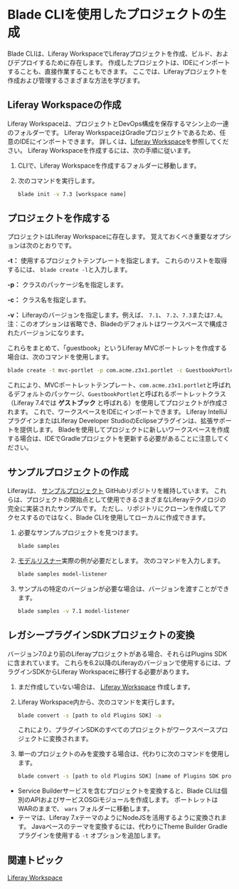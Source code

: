 # Blade CLIを使用したプロジェクトの生成

Blade CLIは、Liferay WorkspaceでLiferayプロジェクトを作成、ビルド、およびデプロイするために存在します。 作成したプロジェクトは、IDEにインポートすることも、直接作業することもできます。 ここでは、Liferayプロジェクトを作成および管理するさまざまな方法を学びます。

<a name="liferay-workspaceの作成" />

## Liferay Workspaceの作成

Liferay Workspaceは、プロジェクトとDevOps構成を保存するマシン上の一連のフォルダーです。 Liferay WorkspaceはGradleプロジェクトであるため、任意のIDEにインポートできます。 詳しくは、[Liferay Workspace](../liferay-workspace/what-is-liferay-workspace.md)を参照してください。 Liferay Workspaceを作成するには、次の手順に従います。

1. CLIで、Liferay Workspaceを作成するフォルダーに移動します。

1. 次のコマンドを実行します。

   ```bash
   blade init -v 7.3 [workspace name]
   ```

<a name="プロジェクトを作成する" />

## プロジェクトを作成する

プロジェクトはLiferay Workspaceに存在します。 覚えておくべき重要なオプションは次のとおりです。

**-t：** 使用するプロジェクトテンプレートを指定します。 これらのリストを取得するには、 `blade create -l`と入力します。

**-p：** クラスのパッケージ名を指定します。

**-c：** クラス名を指定します。

**-v：** Liferayのバージョンを指定します。例えば、 `7.1`、 `7.2`、`7.3`または`7.4`。 注：このオプションは省略でき、Bladeのデフォルトはワークスペースで構成されたバージョンになります。

これらをまとめて、「guestbook」というLiferay MVCポートレットを作成する場合は、次のコマンドを使用します。

```bash
blade create -t mvc-portlet -p com.acme.z3x1.portlet -c GuestbookPortlet guestbook
```

これにより、MVCポートレットテンプレート、`com.acme.z3x1.portlet`と呼ばれるデフォルトのパッケージ、`GuestbookPortlet`と呼ばれるポートレットクラス（Liferay 7.4では **ゲストブック** と呼ばれる）を使用してプロジェクトが作成されます。 これで、ワークスペースをIDEにインポートできます。 Liferay IntelliJプラグインまたはLiferay Developer StudioのEclipseプラグインは、拡張サポートを提供します。 Bladeを使用してプロジェクトに新しいワークスペースを作成する場合は、IDEでGradleプロジェクトを更新する必要があることに注意してください。

<a name="サンプルプロジェクトの作成" />

## サンプルプロジェクトの作成

Liferayは、 [サンプルプロジェクト](https://github.com/liferay/liferay-blade-samples/tree/7.4) GitHubリポジトリを維持しています。 これらは、プロジェクトの開始点として使用できるさまざまなLiferayテクノロジの完全に実装されたサンプルです。 ただし、リポジトリにクローンを作成してアクセスするのではなく、Blade CLIを使用してローカルに作成できます。

1. 必要なサンプルプロジェクトを見つけます。

   ```bash
   blade samples
   ```

1. [モデルリスナー](../../../liferay-internals/extending-liferay/creating-a-model-listener.md)実際の例が必要だとします。 次のコマンドを入力します。

   ```bash
   blade samples model-listener
   ```

1. サンプルの特定のバージョンが必要な場合は、バージョンを渡すことができます。

   ```bash
   blade samples -v 7.1 model-listener
   ```

<a name="レガシープラグインsdkプロジェクトの変換" />

## レガシープラグインSDKプロジェクトの変換

バージョン7.0より前のLiferayプロジェクトがある場合、それらはPlugins SDKに含まれています。 これらを6.2以降のLiferayのバージョンで使用するには、プラグインSDKからLiferay Workspaceに移行する必要があります。

1. まだ作成していない場合は、 [Liferay Workspace](#creating-a-liferay-workspace) 作成します。

1. Liferay Workspace内から、次のコマンドを実行します。

   ```bash
   blade convert -s [path to old Plugins SDK] -a
   ```

   これにより、プラグインSDKのすべてのプロジェクトがワークスペースプロジェクトに変換されます。

1. 単一のプロジェクトのみを変換する場合は、代わりに次のコマンドを使用します。

   ```bash
   blade convert -s [path to old Plugins SDK] [name of Plugins SDK project to convert]
   ```

- Service Builderサービスを含むプロジェクトを変換すると、Blade CLIは個別のAPIおよびサービスOSGiモジュールを作成します。 ポートレットはWARのままで、 `wars` フォルダーに移動します。
- テーマは、Liferay 7.xテーマのようにNodeJSを活用するように変換されます。 Javaベースのテーマを変換するには、代わりにTheme Builder Gradleプラグインを使用する `-t` オプションを追加します。

<a name="関連トピック" />

## 関連トピック

[Liferay Workspace](../liferay-workspace/what-is-liferay-workspace.md)
